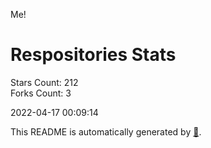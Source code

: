 Me!

# Respositories Stats
Stars Count: 212  
Forks Count: 3

2022-04-17 00:09:14  

This README is automatically generated by [🐰](https://github.com/rnitta/rnitta).
